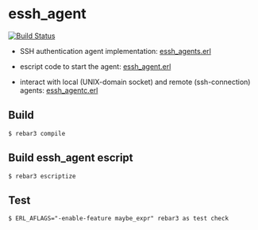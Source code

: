 essh_agent
=====
[![Build Status](https://github.com/sg2342/essh_agent/workflows/Common%20Test/badge.svg)](https://github.com/sg2342/essh_agent/actions?query=branch%3Amain+workflow%3A"Common+Test")

 * SSH authentication agent implementation: [essh_agents.erl](src/essh_agents.erl)
 
 * escript code to start the agent: [essh_agent.erl](src/essh_agent.erl)
 
 * interact with local (UNIX-domain socket) and remote (ssh-connection) agents: [essh_agentc.erl](src/essh_agentc.erl)


Build
-----

    $ rebar3 compile


Build essh_agent escript
-----

    $ rebar3 escriptize


Test
----

    $ ERL_AFLAGS="-enable-feature maybe_expr" rebar3 as test check
